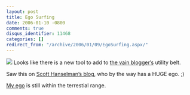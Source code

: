 ```yaml
---
layout: post
title: Ego Surfing
date: 2006-01-10 -0800
comments: true
disqus_identifier: 11468
categories: []
redirect_from: "/archive/2006/01/09/EgoSurfing.aspx/"
---
```


[![](http://www.egosurf.org/images/link1.gif)](http://www.egosurf.org/search.php?search=haacked&resource=haacked.com&e-g=1&c-g=.com&c-y=.com&c-m=.com&ds=1 "Look at ME!")
Looks like there is a new tool to add to [the vain
blogger’s](https://haacked.com/archive/2004/10/08/1322.aspx "Blogging Is Pure Vanity")
utility belt.

Saw this on [Scott Hanselman’s
blog](http://www.hanselman.com/blog/PermaLink.aspx?guid=0718cbe6-54c9-49e5-a40e-3276974ad018),
who by the way has a HUGE ego. ;)

[My
ego](http://www.egosurf.org/search.php?search=Haacked&resource=haacked.com&e-g=1&c-g=.com&c-y=.com&c-m=.com&ds=1 "My Ego")
is still within the terrestial range.

